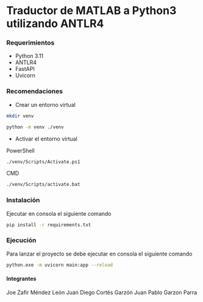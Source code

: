 # Traductor de MATLAB a Python3 utilizando ANTLR4

### Requerimientos
* Python 3.11
* ANTLR4
* FastAPI
* Uvicorn

### Recomendaciones

* Crear un entorno virtual
```sh
mkdir venv
```
```sh
python -m venv ./venv
```
* Activar el entorno virtual

PowerShell
```sh
./venv/Scripts/Activate.ps1
```
CMD
```sh
./venv/Scripts/activate.bat
```


### Instalación

Ejecutar en consola el siguiente comando

```sh
pip install -r requirements.txt
```

### Ejecución

Para lanzar el proyecto se debe ejecutar en consola el siguiente comando
```sh
python.exe -m uvicorn main:app --reload
```

#### Integrantes

Joe Zafir Méndez León
Juan Diego Cortés Garzón
Juan Pablo Garzon Parra
